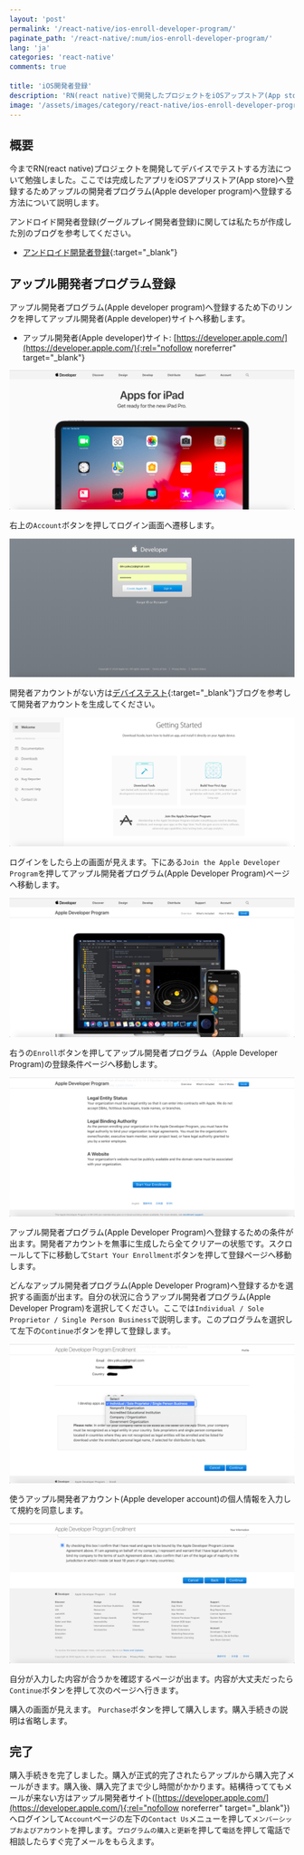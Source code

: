 ```yaml
---
layout: 'post'
permalink: '/react-native/ios-enroll-developer-program/'
paginate_path: '/react-native/:num/ios-enroll-developer-program/'
lang: 'ja'
categories: 'react-native'
comments: true

title: 'iOS開発者登録'
description: 'RN(react native)で開発したプロジェクトをiOSアップストア(App store)へ登録するためアップル開発者プログラム(Apple Developer Program)へ登録する方法について説明します。'
image: '/assets/images/category/react-native/ios-enroll-developer-program.jpg'
---
```



## 概要
今までRN(react native)プロジェクトを開発してデバイスでテストする方法について勉強しました。ここでは完成したアプリをiOSアプリストア(App store)へ登録するためアップルの開発者プログラム(Apple developer program)へ登録する方法について説明します。

アンドロイド開発者登録(グーグルプレイ開発者登録)に関しては私たちが作成した別のブログを参考してください。

- [アンドロイド開発者登録]({{site.url}}/{{page.categories}}/android-enroll-google-play-developer/){:target="_blank"}

## アップル開発者プログラム登録
アップル開発者プログラム(Apple developer program)へ登録するため下のリンクを押してアップル開発者(Apple developer)サイトへ移動します。

- アップル開発者(Apple developer)サイト: [https://developer.apple.com/](https://developer.apple.com/){:rel="nofollow noreferrer" target="_blank"}

![apple developer site](/assets/images/category/react-native/ios-enroll-developer-program/apple-developer-site.png)

右上の```Account```ボタンを押してログイン画面へ遷移します。

![apple developer login](/assets/images/category/react-native/ios-enroll-developer-program/login.png)

開発者アカウントがない方は[デバイステスト]({{site.url}}/{{page.categories}}/ios-test-on-device/){:target="_blank"}ブログを参考して開発者アカウントを生成してください。

![after login](/assets/images/category/react-native/ios-enroll-developer-program/after-login.png)

ログインをしたら上の画面が見えます。下にある```Join the Apple Developer Program```を押してアップル開発者プログラム(Apple Developer Program)ページへ移動します。

![Apple Developer Program site](/assets/images/category/react-native/ios-enroll-developer-program/apple-developer-program-site.png)

右うの```Enroll```ボタンを押してアップル開発者プログラム（Apple Developer Program)の登録条件ページへ移動します。

![Apple Developer Program condition](/assets/images/category/react-native/ios-enroll-developer-program/apple-developer-program-condition.png)

アップル開発者プログラム(Apple Developer Program)へ登録するための条件が出ます。開発者アカウントを無事に生成したら全てクリアーの状態です。スクロールして下に移動して```Start Your Enrollment```ボタンを押して登録ページへ移動します。

どんなアップル開発者プログラム(Apple Developer Program)へ登録するかを選択する画面が出ます。自分の状況に合うアップル開発者プログラム(Apple Developer Program)を選択してください。ここでは```Individual / Sole Proprietor / Single Person Business```で説明します。このプログラムを選択して左下の```Continue```ボタンを押して登録します。

![select apple developer program](/assets/images/category/react-native/ios-enroll-developer-program/select-apple-developer-program.png)

使うアップル開発者アカウント(Apple developer account)の個人情報を入力して規約を同意します。

![apple developer account private information](/assets/images/category/react-native/ios-enroll-developer-program/information.png)

自分が入力した内容が合うかを確認するページが出ます。内容が大丈夫だったら```Continue```ボタンを押して次のページへ行きます。

購入の画面が見えます。 ```Purchase```ボタンを押して購入します。購入手続きの説明は省略します。

## 完了
購入手続きを完了しました。購入が正式的完了されたらアップルから購入完了メールがきます。購入後、購入完了まで少し時間がかかります。結構待っててもメールが来ない方はアップル開発者サイト([https://developer.apple.com/](https://developer.apple.com/){:rel="nofollow noreferrer" target="_blank"})へログインして```Account```ページの左下の```Contact Us```メニューを押して```メンバーシップおよびアカウント```を押します。```プログラムの購入と更新```を押して```電話```を押して電話で相談したらすぐ完了メールをもらえます。